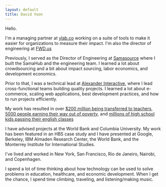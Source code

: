 ```yaml
---
layout: default
title: David Yoon
---
```



Hello. 

I'm a managing partner at [ylab.co](http://ylab.co) working on a suite of tools to make it easier for organizations to measure their impact. I'm also the director of engineering at [FWD.us](http://fwd.us)

Previously, I served as the Director of Engineering at [Samasource](http://www.samasource.org) where I built the SamaHub and the engineering team. I learned a lot about crowdsourcing and a bit about impact sourcing, labor economics, and development economics.

Prior to that, I was a technical lead at [Alexander Interactive](http://www.alexanderinteractive.com), where I lead cross-functional teams building quality projects. I learned a lot about e-commerce, scaling web applications, best development practices, and how to run projects efficiently. 

My work has resulted in over [$200 million being transferred to teachers](http://www.donorschoose.org), [5000 people earning their way out of poverty](www.samasource.org), and [millions of high school kids passing their english classes](www.sparknotes.com)

I have advised projects at the World Bank and Columbia University. My work has been featured in an HBS case study and I have presented at Google, Berkeley, IBM Almaden Research Center, the World Bank, and the Monterrey Institute for International Studies.

I've lived and worked in New York, San Francisco, Rio de Janeiro, Nairobi, and Copenhagen. 

I spend a lot of time thinking about how technology can be used to solve problems in education, healthcare, and economic development. When I get the chance, I spend time climbing, traveling, and listening/making music.


